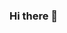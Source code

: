 ### Hi there 👋

<!--
**codepunkt/codepunkt** is a ✨ _special_ ✨ repository because its `README.md` (this file) appears on your GitHub profile.

Here are some ideas to get you started:

- 🔭 I’m currently working on ...
- 🌱 I’m currently learning ...
- 👯 I’m looking to collaborate on ...
- 🤔 I’m looking for help with ...
- 💬 Ask me about ...
- 📫 How to reach me: ...
- 😄 Pronouns: ...
- ⚡ Fun fact: ...
-->


<svg fill="none" viewBox="0 0 800 400" width="800" height="400" xmlns="http://www.w3.org/2000/svg">
  <foreignObject width="100%" height="100%">
    <div xmlns="http://www.w3.org/1999/xhtml">
      <style>
        .container {
          margin: 20px auto;
          padding: 0 20px;
          max-width: 50%;
          border: 10px solid red;
          transform: rotate(1deg);
        }

        h1,
        p {
          color: black;
          font-family: -apple-system, BlinkMacSystemFont, Segoe UI, Helvetica, Arial, sans-serif, Apple Color Emoji, Segoe UI Emoji;
        }

        @media (prefers-color-scheme: dark) {
          .container {
            border-color: purple;
          }

          h1,
          p {
            color: white;
          }
        }

      </style>
      <div class="container">
        <h1>Switch between light and dark mode to see the difference</h1>
        <p>Click to see the source</p>
      </div>
    </div>
  </foreignObject>
</svg>
